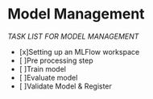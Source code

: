 # Model Management
*TASK LIST FOR MODEL MANAGEMENT*
- [x]Setting up an MLFlow workspace
- [ ]Pre processing step
- [ ]Train model
- [ ]Evaluate model
- [ ]Validate Model & Register
